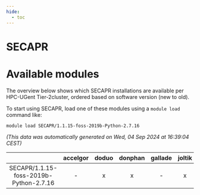 ```yaml
---
hide:
  - toc
---
```


SECAPR
======

# Available modules


The overview below shows which SECAPR installations are available per HPC-UGent Tier-2cluster, ordered based on software version (new to old).

To start using SECAPR, load one of these modules using a `module load` command like:

```shell
module load SECAPR/1.1.15-foss-2019b-Python-2.7.16
```

*(This data was automatically generated on Wed, 04 Sep 2024 at 16:39:04 CEST)*  

| |accelgor|doduo|donphan|gallade|joltik|shinx|skitty|
| :---: | :---: | :---: | :---: | :---: | :---: | :---: | :---: |
|SECAPR/1.1.15-foss-2019b-Python-2.7.16|-|x|x|-|x|-|x|
